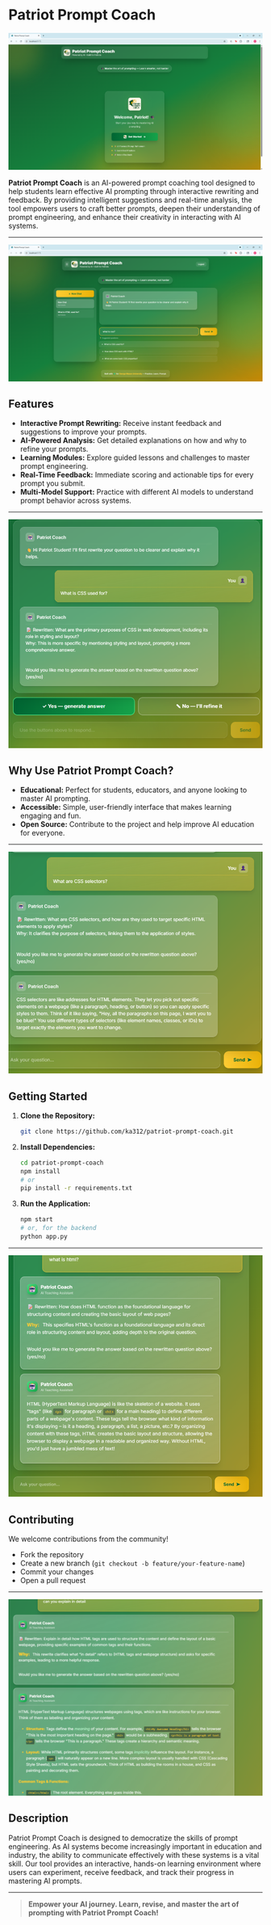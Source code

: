 # Patriot Prompt Coach

![Banner](1.png)

**Patriot Prompt Coach** is an AI-powered prompt coaching tool designed to help students learn effective AI prompting through interactive rewriting and feedback. By providing intelligent suggestions and real-time analysis, the tool empowers users to craft better prompts, deepen their understanding of prompt engineering, and enhance their creativity in interacting with AI systems.

---

![How It Works](2.png)

## Features

- **Interactive Prompt Rewriting:** Receive instant feedback and suggestions to improve your prompts.
- **AI-Powered Analysis:** Get detailed explanations on how and why to refine your prompts.
- **Learning Modules:** Explore guided lessons and challenges to master prompt engineering.
- **Real-Time Feedback:** Immediate scoring and actionable tips for every prompt you submit.
- **Multi-Model Support:** Practice with different AI models to understand prompt behavior across systems.

---

![Interactive Feedback](3.png)

## Why Use Patriot Prompt Coach?

- **Educational:** Perfect for students, educators, and anyone looking to master AI prompting.
- **Accessible:** Simple, user-friendly interface that makes learning engaging and fun.
- **Open Source:** Contribute to the project and help improve AI education for everyone.

---

![Lesson Example](4.png)

## Getting Started

1. **Clone the Repository:**
   ```bash
   git clone https://github.com/ka312/patriot-prompt-coach.git
   ```
2. **Install Dependencies:**
   ```bash
   cd patriot-prompt-coach
   npm install
   # or
   pip install -r requirements.txt
   ```
3. **Run the Application:**
   ```bash
   npm start
   # or, for the backend
   python app.py
   ```

---

![Student Progress](5.png)

## Contributing

We welcome contributions from the community!

- Fork the repository
- Create a new branch (`git checkout -b feature/your-feature-name`)
- Commit your changes
- Open a pull request

---

![Community & Support](6.png)



## Description

Patriot Prompt Coach is designed to democratize the skills of prompt engineering. As AI systems become increasingly important in education and industry, the ability to communicate effectively with these systems is a vital skill. Our tool provides an interactive, hands-on learning environment where users can experiment, receive feedback, and track their progress in mastering AI prompts.

---

> **Empower your AI journey. Learn, revise, and master the art of prompting with Patriot Prompt Coach!**
